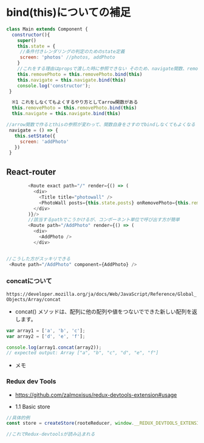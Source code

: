 # bind(this)についての補足
```js
class Main extends Component {
  constructor(){
    super()
    this.state = {
     //条件付きレンダリングの判定のためのstate定義
     screen: 'photos' //photos, addPhoto
    }
    //これをする理由はpropsで渡した時に参照できない そのため、navigate関数、removePhotoもbind(this)をしている　※1
    this.removePhoto = this.removePhoto.bind(this)
    this.navigate = this.navigate.bind(this)
    console.log('constructor');
 }

  ※1 これをしなくてもよくするやり方としてarrow関数がある
  this.removePhoto = this.removePhoto.bind(this)
  this.navigate = this.navigate.bind(this)

//arrow関数で作るとthisの参照が変わって、関数自身をさすのでbindしなくてもよくなる
 navigate = () => {
   this.setState({
     screen: 'addPhoto'
   })
 }
```

## React-router
```js
        <Route exact path="/" render={() => (
          <div>
            <Title title="photowall" />
            <PhotoWall posts={this.state.posts} onRemovePhoto={this.removePhoto} onNavigate={this.navigate}/>
          </div>
        )}/>
        //該当するpathでこうかけるが、コンポーネント単位で呼び出す方が簡単
        <Route path="/AddPhoto" render={() => (
          <div>
            <AddPhoto />
          </div>


//こうした方がスッキリできる
 <Route path="/AddPhoto" component={AddPhoto} />
```


### concatについて
`https://developer.mozilla.org/ja/docs/Web/JavaScript/Reference/Global_Objects/Array/concat`

- concat() メソッドは、配列に他の配列や値をつないでできた新しい配列を返します。

```js
var array1 = ['a', 'b', 'c'];
var array2 = ['d', 'e', 'f'];

console.log(array1.concat(array2));
// expected output: Array ["a", "b", "c", "d", "e", "f"]
```
- メモ


### Redux dev Tools
- https://github.com/zalmoxisus/redux-devtools-extension#usage

- 1.1 Basic store
```js
//具体的例
const store = createStore(rooteReducer, window.__REDUX_DEVTOOLS_EXTENSION__ && window.__REDUX_DEVTOOLS_EXTENSION__())

//これでRedux-devtoolsが読み込まれる
```
